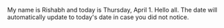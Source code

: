 My name is Rishabh and today is Thursday, April 1. Hello all. The date will automatically update to today's date in case you did not notice.
